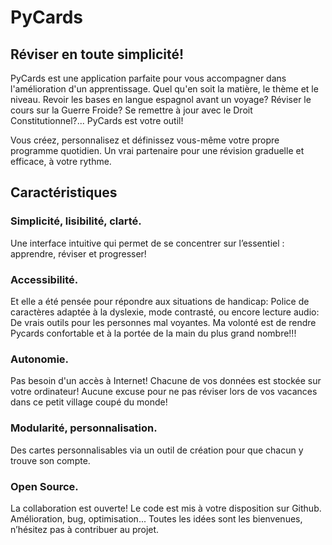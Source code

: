 # PyCards

## Réviser en toute simplicité!

PyCards est une application parfaite pour vous accompagner dans l'amélioration d'un apprentissage. Quel qu'en soit la matière, le thème et le niveau. Revoir les bases en langue espagnol avant un voyage? Réviser le cours sur la Guerre Froide? Se remettre à jour avec le Droit Constitutionnel?... PyCards est votre outil!

Vous créez, personnalisez et définissez vous-même votre propre programme quotidien. Un vrai partenaire pour une révision graduelle et efficace, à votre rythme.

## Caractéristiques

### Simplicité, lisibilité, clarté.

Une interface intuitive qui permet de se concentrer sur l’essentiel : apprendre, réviser et progresser!

### Accessibilité.

Et elle a été pensée pour répondre aux situations de handicap: Police de caractères adaptée à la dyslexie, mode contrasté, ou encore lecture audio: De vrais outils pour les personnes mal voyantes.
Ma volonté est de rendre Pycards confortable et à la portée de la main du plus grand nombre!!!

### Autonomie.

Pas besoin d'un accès à Internet! Chacune de vos données est stockée sur votre ordinateur! Aucune excuse pour ne pas réviser lors de vos vacances dans ce petit village coupé du monde!

### Modularité, personnalisation.

Des cartes personnalisables via un outil de création pour que chacun y trouve son compte.

### Open Source.

La collaboration est ouverte! Le code est mis à votre disposition sur Github. Amélioration, bug, optimisation... Toutes les idées sont les bienvenues, n’hésitez pas à contribuer au projet.

